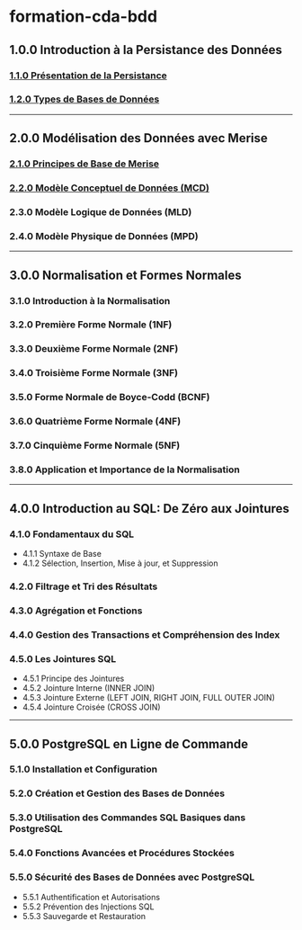 # formation-cda-bdd

## 1.0.0 Introduction à la Persistance des Données
### [1.1.0 Présentation de la Persistance](./module-1-introduction-persistance-donnees/1.1-introduction-persistance-des-donnees.md)
### [1.2.0 Types de Bases de Données](./module-1-introduction-persistance-donnees/1.2-types-base-de-donnees.md)

---

## 2.0.0 Modélisation des Données avec Merise
### [2.1.0 Principes de Base de Merise](./module-2-merise/2.1-introduction-merise.md)
### [2.2.0 Modèle Conceptuel de Données (MCD)](./module-2-merise/2.2-mcd.md)
### 2.3.0 Modèle Logique de Données (MLD)
### 2.4.0 Modèle Physique de Données (MPD)

---

## 3.0.0 Normalisation et Formes Normales
### 3.1.0 Introduction à la Normalisation
### 3.2.0 Première Forme Normale (1NF)
### 3.3.0 Deuxième Forme Normale (2NF)
### 3.4.0 Troisième Forme Normale (3NF)
### 3.5.0 Forme Normale de Boyce-Codd (BCNF)
### 3.6.0 Quatrième Forme Normale (4NF)
### 3.7.0 Cinquième Forme Normale (5NF) 
### 3.8.0 Application et Importance de la Normalisation

---

## 4.0.0 Introduction au SQL: De Zéro aux Jointures
### 4.1.0 Fondamentaux du SQL
  - 4.1.1 Syntaxe de Base
  - 4.1.2 Sélection, Insertion, Mise à jour, et Suppression
### 4.2.0 Filtrage et Tri des Résultats
### 4.3.0 Agrégation et Fonctions
### 4.4.0 Gestion des Transactions et Compréhension des Index
### 4.5.0 Les Jointures SQL
  - 4.5.1 Principe des Jointures
  - 4.5.2 Jointure Interne (INNER JOIN)
  - 4.5.3 Jointure Externe (LEFT JOIN, RIGHT JOIN, FULL OUTER JOIN)
  - 4.5.4 Jointure Croisée (CROSS JOIN)

---

## 5.0.0 PostgreSQL en Ligne de Commande
### 5.1.0 Installation et Configuration
### 5.2.0 Création et Gestion des Bases de Données
### 5.3.0 Utilisation des Commandes SQL Basiques dans PostgreSQL
### 5.4.0 Fonctions Avancées et Procédures Stockées
### 5.5.0 Sécurité des Bases de Données avec PostgreSQL
  - 5.5.1 Authentification et Autorisations
  - 5.5.2 Prévention des Injections SQL
  - 5.5.3 Sauvegarde et Restauration
